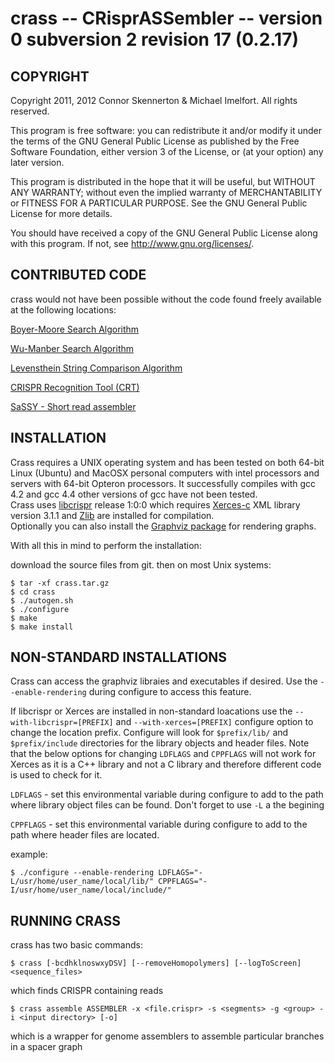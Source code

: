 crass -- CRisprASSembler -- version 0 subversion 2 revision 17 (0.2.17)
=======================================================================



COPYRIGHT
--------

Copyright 2011, 2012 Connor Skennerton & Michael Imelfort. All rights reserved. 

This program is free software: you can redistribute it and/or modify
it under the terms of the GNU General Public License as published by
the Free Software Foundation, either version 3 of the License, or
(at your option) any later version.

This program is distributed in the hope that it will be useful,
but WITHOUT ANY WARRANTY; without even the implied warranty of
MERCHANTABILITY or FITNESS FOR A PARTICULAR PURPOSE.  See the
GNU General Public License for more details.

You should have received a copy of the GNU General Public License
along with this program.  If not, see <http://www.gnu.org/licenses/>.


CONTRIBUTED CODE
----------------

crass would not have been possible without the code found freely available
at the following locations:

[Boyer-Moore Search Algorithm](http://dev-faqs.blogspot.com/2010/05/boyer-moore-algorithm.html)

[Wu-Manber Search Algorithm](http://www.oneunified.net/blog/2008/03/23/)

[Levensthein String Comparison Algorithm](http://www.merriampark.com/ldcpp.htm)

[CRISPR Recognition Tool (CRT)](http://www.room220.com)

[SaSSY - Short read assembler](http://sassy.mikeimelfort.com)

INSTALLATION
------------

Crass requires a UNIX operating system and has been tested on both 64-bit Linux (Ubuntu) 
and MacOSX personal computers with intel processors and servers with 64-bit Opteron processors.
It successfully compiles with gcc 4.2 and gcc 4.4 other versions of gcc have not been tested.  
Crass uses [libcrispr](https://github.com/ctSkennerton/libcrispr) release 1:0:0 which requires [Xerces-c](http://xerces.apache.org/) XML library
version 3.1.1 and [Zlib](www.zlib.net) are installed for compilation.  
Optionally you can also install the [Graphviz package](www.graphviz.org) for rendering graphs.  

With all this in mind to perform the installation:

download the source files from git.
then on most Unix systems:

    $ tar -xf crass.tar.gz
    $ cd crass
    $ ./autogen.sh
    $ ./configure
    $ make
    $ make install

NON-STANDARD INSTALLATIONS
--------------------------

Crass can access the graphviz libraies and executables if desired. Use the 
`--enable-rendering` during configure to access this feature.

If libcrispr or Xerces are installed in non-standard loacations use the `--with-libcrispr=[PREFIX]`
and  `--with-xerces=[PREFIX]` configure option to change the location prefix. Configure will look for 
`$prefix/lib/` and `$prefix/include` directories for the library objects and header files.  Note that the 
below options for changing `LDFLAGS` and `CPPFLAGS` will not work for Xerces as it is a C++ library and not a 
C library and therefore different code is used to check for it.   

`LDFLAGS` - set this environmental variable during configure to add to the path where library object files can be found. 
Don't forget to use `-L` a the begining

`CPPFLAGS` - set this environmental variable during configure to add to the path where header files are located.

example:

    $ ./configure --enable-rendering LDFLAGS="-L/usr/home/user_name/local/lib/" CPPFLAGS="-I/usr/home/user_name/local/include/" 

RUNNING CRASS
-------------

crass has two basic commands:

    $ crass [-bcdhklnoswxyDSV] [--removeHomopolymers] [--logToScreen] <sequence_files>

which finds CRISPR containing reads

    $ crass assemble ASSEMBLER -x <file.crispr> -s <segments> -g <group> -i <input directory> [-o]

which is a wrapper for genome assemblers to assemble particular branches in a spacer graph 


